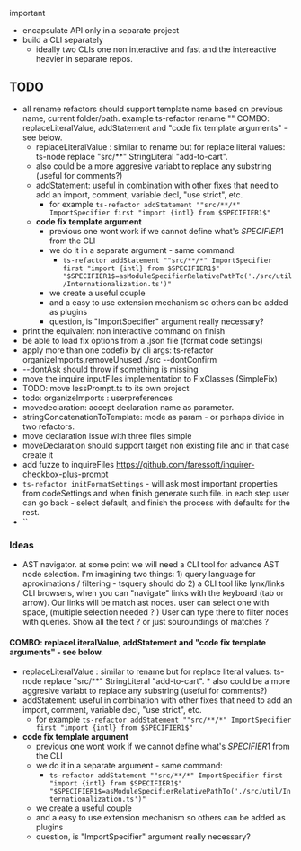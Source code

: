 important

  * encapsulate API only in a separate project
  * build a CLI separately
    * ideally two CLIs one non interactive and fast and the intereactive heavier in separate repos.


## TODO

 * all rename refactors should support template name based on previous name, current folder/path. example ts-refactor rename ""
 COMBO: replaceLiteralValue, addStatement and "code fix template arguments" - see below. 
   * replaceLiteralValue : similar to rename but for replace literal values: ts-node replace "src/**" StringLiteral "add-to-cart". 
    * also could be a more aggresive variabt to replace any substring (useful for comments?)
   * addStatement: useful in combination with other fixes that need to add an import, comment, variable decl, "use strict", etc.
     * for example `ts-refactor addStatement ""src/**/*" ImportSpecifier first "import {intl} from $SPECIFIER1$"`
   * **code fix template argument**
     * previous one wont work if we cannot define what's $SPECIFIER1$ from the CLI
     * we do it in a separate argument - same command:
       * `ts-refactor addStatement ""src/**/*" ImportSpecifier first "import {intl} from $SPECIFIER1$" "$SPECIFIER1$=asModuleSpecifierRelativePathTo('./src/util/Internationalization.ts')"`
     * we create a useful couple
     * and a easy to use extension mechanism so others can be added as plugins
     * question, is "ImportSpecifier" argument really necessary?
 * print the equivalent non interactive command on finish
 * be able to load fix options from a .json file (format code settings)
 * apply more than one codefix by cli args: ts-refactor organizeImports,removeUnused ./src --dontConfirm
 * --dontAsk should throw if something is missing
 * move the inquire inputFiles implementation to FixClasses (SimpleFix)
 * TODO: move lessPrompt.ts to its own project
 * todo: organizeImports : userpreferences
 * movedeclaration: accept declaration name as parameter.
 * stringConcatenationToTemplate: mode as param - or perhaps divide in two refactors.
 * move  declaration issue with three files simple
 * moveDeclaration should support target non existing file and in that case create it
 * add fuzze to inquireFiles https://github.com/faressoft/inquirer-checkbox-plus-prompt
 * `ts-refactor initFormatSettings` - will ask most important properties from codeSettings and when finish generate such file. in each step user can go back - select default, and finish the process with defaults for the rest.
 * ``

### Ideas

 * AST navigator. at some point we will need a CLI tool for advance AST node selection. I'm imagining two things: 1) query language for aproximations / filtering - tsquery should do 2) a CLI tool like lynx/links CLI browsers, when you can "navigate" links with the keyboard (tab or arrow). Our links will be match ast nodes. user can select one with space, (multiple selection needed ? ) User can type there to filter nodes with queries. Show all the text ? or just souroundings of matches ?

#### COMBO: replaceLiteralValue, addStatement and "code fix template arguments" - see below. 
   * replaceLiteralValue : similar to rename but for replace literal values: ts-node replace "src/**" StringLiteral "add-to-cart". 
    * also could be a more aggresive variabt to replace any substring (useful for comments?)
   * addStatement: useful in combination with other fixes that need to add an import, comment, variable decl, "use strict", etc.
     * for example `ts-refactor addStatement ""src/**/*" ImportSpecifier first "import {intl} from $SPECIFIER1$"`
   * **code fix template argument**
     * previous one wont work if we cannot define what's $SPECIFIER1$ from the CLI
     * we do it in a separate argument - same command:
       * `ts-refactor addStatement ""src/**/*" ImportSpecifier first "import {intl} from $SPECIFIER1$" "$SPECIFIER1$=asModuleSpecifierRelativePathTo('./src/util/Internationalization.ts')"`
     * we create a useful couple
     * and a easy to use extension mechanism so others can be added as plugins
     * question, is "ImportSpecifier" argument really necessary?